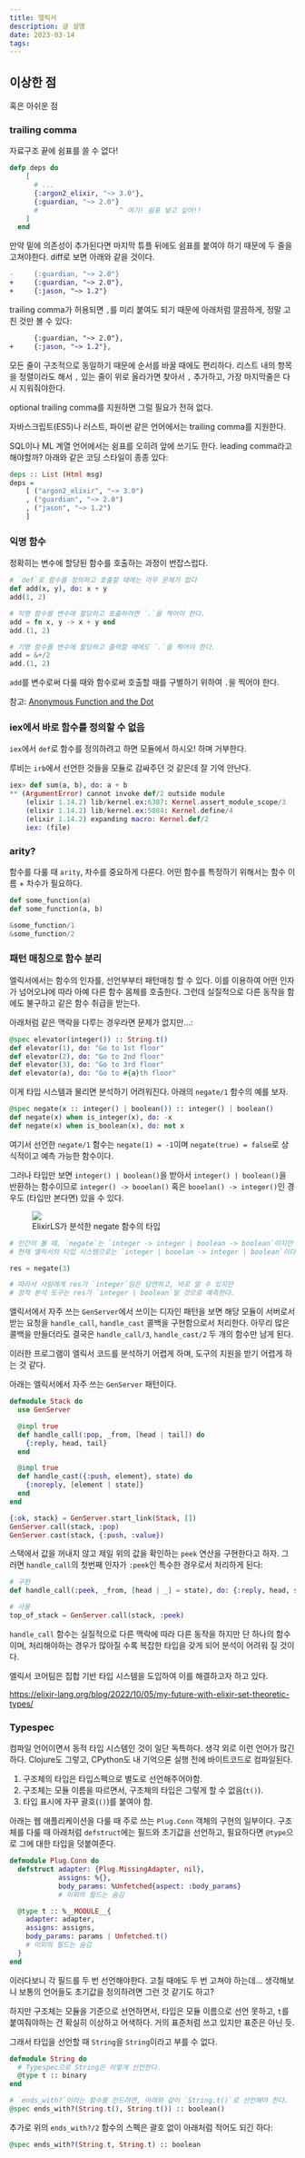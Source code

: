 ```yaml
---
title: 엘릭서
description: 글 설명
date: 2023-03-14
tags:
---
```


## 이상한 점

혹은 아쉬운 점

### trailing comma

자료구조 끝에 쉼표를 쓸 수 없다!

```elixir
defp deps do
    [
      # ...
      {:argon2_elixir, "~> 3.0"},
      {:guardian, "~> 2.0"}
      #                    ^ 여기! 쉼표 넣고 싶어!!
    ]
  end
```

만약 밑에 의존성이 추가된다면 마지막 튜플 뒤에도 쉼표를 붙여야 하기 때문에
두 줄을 고쳐야한다. diff로 보면 아래와 같을 것이다.

```diff
-     {:guardian, "~> 2.0"}
+     {:guardian, "~> 2.0"},
+     {:jason, "~> 1.2"}
```

trailing comma가 허용되면 `,`를 미리 붙여도 되기 때문에 아래처럼 깔끔하게,
정말 고친 것만 볼 수 있다:

```diff
      {:guardian, "~> 2.0"},
+     {:jason, "~> 1.2"},
```

모든 줄이 구조적으로 동일하기 때문에 순서를 바꿀 때에도 편리하다. 리스트 내의
항목을 정렬이라도 해서 `,` 있는 줄이 위로 올라가면 찾아서 `,` 추가하고, 가장
마지막줄은 다시 지워줘야한다.

optional trailing comma를 지원하면 그럴 필요가 전혀 없다.

자바스크립트(ES5)나 러스트, 파이썬 같은 언어에서는 trailing comma를 지원한다.

SQL이나 ML 계열 언어에서는 쉼표를 오히려 앞에 쓰기도 한다. leading comma라고
해야할까? 아래와 같은 코딩 스타일이 종종 있다:

```haskell
deps :: List (Html msg)
deps =
    [ ("argon2_elixir", "~> 3.0")
    , ("guardian", "~> 2.0")
    , ("jason", "~> 1.2")
    ]
```

### 익명 함수

정확히는 변수에 할당된 함수를 호출하는 과정이 번잡스럽다.

```elixir
# `def`로 함수를 정의하고 호출할 때에는 아무 문제가 없다
def add(x, y), do: x + y
add(1, 2)

# 익명 함수를 변수에 할당하고 호출하려면 `.`을 찍어야 한다.
add = fn x, y -> x + y end
add.(1, 2)

# 기명 함수를 변수에 할당하고 출력할 때에도 `.`을 찍어야 한다.
add = &+/2
add.(1, 2)
```

`add`를 변수로써 다룰 때와 함수로써 호출할 때를 구별하기 위하여 `.`을 찍어야
한다.

참고: [Anonymous Function and the Dot](https://ragiragi.github.io/2019/11/01/anonymous-function-and-the-dot/)

### iex에서 바로 함수를 정의할 수 없음

`iex`에서 `def`로 함수를 정의하려고 하면 모듈에서 하시오! 하며 거부한다.

루비는 `irb`에서 선언한 것들을 모듈로 감싸주던 것 같은데 잘 기억 안난다.

```elixir
iex> def sum(a, b), do: a + b
** (ArgumentError) cannot invoke def/2 outside module
    (elixir 1.14.2) lib/kernel.ex:6387: Kernel.assert_module_scope/3
    (elixir 1.14.2) lib/kernel.ex:5084: Kernel.define/4
    (elixir 1.14.2) expanding macro: Kernel.def/2
    iex: (file)
```

### arity?

함수를 다룰 때 `arity`, 차수를 중요하게 다룬다. 어떤 함수를 특정하기 위해서는
함수 이름 + 차수가 필요하다.

```elixir
def some_function(a)
def some_function(a, b)

&some_function/1
&some_function/2
```

### 패턴 매칭으로 함수 분리

엘릭서에서는 함수의 인자를, 선언부부터 패턴매칭 할 수 있다.
이를 이용하여 어떤 인자가 넘어오냐에 따라 아예 다른 함수 몸체를 호출한다.
그런데 실질적으로 다른 동작을 함에도 불구하고 같은 함수 취급을 받는다.

아래처럼 같은 맥락을 다루는 경우라면 문제가 없지만...:

```elixir
@spec elevator(integer()) :: String.t()
def elevator(1), do: "Go to 1st floor"
def elevator(2), do: "Go to 2nd floor"
def elevator(3), do: "Go to 3rd floor"
def elevator(a), do: "Go to #{a}th floor"
```

이게 타입 시스템과 물리면 분석하기 어려워진다. 아래의 `negate/1` 함수의 예를
보자.

```elixir
@spec negate(x :: integer() | boolean()) :: integer() | boolean()
def negate(x) when is_integer(x), do: -x
def negate(x) when is_boolean(x), do: not x
```

여기서 선언한 `negate/1` 함수는
`negate(1) = -1`이며 `negate(true) = false`로 상식적이고 예측 가능한 함수이다.

그러나 타입만 보면 `integer() | boolean()`을 받아서 `integer() | boolean()`을
반환하는 함수이므로 `integer() -> booelan()` 혹은 `booelan() -> integer()`인
경우도 (타입만 본다면) 있을 수 있다.

<figure>
	<img src="/assets/elixir-negate-function.png" />
	<figcaption>ElixirLS가 분석한 negate 함수의 타입</figcaption>
</figure>

```elixir
# 인간이 볼 때, `negate`는 `integer -> integer | boolean -> boolean`이지만
# 현재 엘릭서의 타입 시스템으로는 `integer | booelan -> integer | boolean`이다.

res = negate(3)

# 따라서 사람에게 res가 `integer`임은 당연하고, 바로 알 수 있지만
# 정적 분석 도구는 res가 `integer | boolean`일 것으로 예측한다.
```

엘릭서에서 자주 쓰는 `GenServer`에서 쓰이는 디자인 패턴을 보면 해당 모듈이
서버로서 받는 요청을 `handle_call`, `handle_cast` 콜백을 구현함으로서
처리한다. 아무리 많은 콜백을 만들더라도 결국은 `handle_call/3`, `handle_cast/2`
두 개의 함수만 남게 된다.

이러한 프로그램이 엘릭서 코드를 분석하기 어렵게 하며, 도구의 지원을 받기 어렵게
하는 것 같다.

아래는 엘릭서에서 자주 쓰는 `GenServer` 패턴이다.

```elixir
defmodule Stack do
  use GenServer

  @impl true
  def handle_call(:pop, _from, [head | tail]) do
    {:reply, head, tail}
  end

  @impl true
  def handle_cast({:push, element}, state) do
    {:noreply, [element | state]}
  end
end

{:ok, stack} = GenServer.start_link(Stack, [])
GenServer.call(stack, :pop)
GenServer.cast(stack, {:push, :value})
```

스택에서 값을 꺼내지 않고 제일 위의 값을 확인하는 `peek` 연산을 구현한다고 하자.
그러면 `handle_call`의 첫번째 인자가 `:peek`인 특수한 경우로서 처리하게 된다:

```elixir
# 구현
def handle_call(:peek, _from, [head | _] = state), do: {:reply, head, state}

# 사용
top_of_stack = GenServer.call(stack, :peek)
```

`handle_call` 함수는 실질적으로 다른 맥락에 따라 다른 동작을 하지만 단 하나의
함수이며, 처리해야하는 경우가 많아질 수록 복잡한 타입을 갖게 되어 분석이
어려워 질 것이다.

엘릭서 코어팀은 집합 기반 타입 시스템을 도입하여 이를 해결하고자 하고 있다.

https://elixir-lang.org/blog/2022/10/05/my-future-with-elixir-set-theoretic-types/

### Typespec

컴파일 언어이면서 동적 타입 시스템인 것이 일단 독특하다.
생각 외로 이런 언어가 많긴 하다. Clojure도 그렇고, CPython도 내 기억으론
실행 전에 바이트코드로 컴파일된다.

1. 구조체의 타입은 타입스펙으로 별도로 선언해주어야함.
2. 구조체는 모듈 이름을 따르면서, 구조체의 타입은 그렇게 할 수 없음(`t()`).
3. 타입 표시에 자꾸 괄호(`()`)를 붙여야 함.

아래는 웹 애플리케이션을 다룰 때 주로 쓰는 `Plug.Conn` 객체의 구현의 일부이다. 구조체를 다룰 때 아래처럼 `defstruct`에는 필드와 초기값을 선언하고, 필요하다면 `@type`으로 그에 대한 타입을 덧붙여준다.

```elixir
defmodule Plug.Conn do
  defstruct adapter: {Plug.MissingAdapter, nil},
            assigns: %{},
            body_params: %Unfetched{aspect: :body_params}
            # 이외의 필드는 숨김

  @type t :: %__MODULE__{
    adapter: adapter,
    assigns: assigns,
    body_params: params | Unfetched.t()
    # 이외의 필드는 숨김
  }
end
```

이러다보니 각 필드를 두 번 선언해야한다. 고칠 때에도 두 번 고쳐야 하는데... 생각해보니 보통의 언어들도 초기값을 정의하려면 그런 것 같기도 하고?

하지만 구조체는 모듈을 기준으로 선언하면서, 타입은 모듈 이름으로 선언 못하고,
`t`를 붙여줘야하는 건 확실히 이상하고 어색하다. 거의 표준처럼 쓰고 있지만
표준은 아닌 듯.

그래서 타입을 선언할 때 `String`을 `String`이라고 부를 수 없다.

```elixir
defmodule String do
  # Typespec으로 String은 이렇게 선언한다.
  @type t :: binary
end

# `ends_with?`이라는 함수를 만드려면, 아래와 같이 `String.t()`로 선언해야 한다.
@spec ends_with?(String.t(), String.t()) :: boolean()
```

추가로 위의 `ends_with?/2` 함수의 스펙은 괄호 없이 아래처럼 적어도 되긴 하다:

```elixir
@spec ends_with?(String.t, String.t) :: boolean
```
